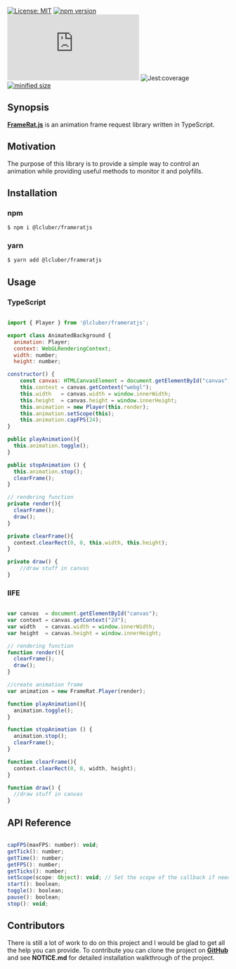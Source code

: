 [![License: MIT](https://img.shields.io/npm/l/@lcluber/frameratjs?color=brightgreen)](https://opensource.org/licenses/MIT)
[![npm version](https://badge.fury.io/js/%40lcluber%2Fframeratjs.svg)](https://www.npmjs.com/package/@lcluber/frameratjs)
[![last version release date](https://img.shields.io/github/release-date/LCluber/FrameRat.js)](https://www.npmjs.com/package/@lcluber/frameratjs)
![Jest:coverage](https://img.shields.io/badge/Jest:coverage-100%25-brightgreen.svg)
[![minified size](https://img.shields.io/bundlephobia/min/@lcluber/frameratjs?color=brightgreen)](https://www.npmjs.com/package/@lcluber/frameratjs)


## Synopsis

**[FrameRat.js](http://frameratjs.lcluber.com)** is an animation frame request library written in TypeScript.

## Motivation

The purpose of this library is to provide a simple way to control an animation while providing useful methods to monitor it and polyfills.

## Installation

### npm

```bash
$ npm i @lcluber/frameratjs
```

### yarn

```bash
$ yarn add @lcluber/frameratjs
```

## Usage


### TypeScript

```javascript

import { Player } from '@lcluber/frameratjs';

export class AnimatedBackground {
  animation: Player;
  context: WebGLRenderingContext;
  width: number;
  height: number;

constructor() {
    const canvas: HTMLCanvasElement = document.getElementById("canvas");
    this.context = canvas.getContext("webgl");
    this.width   = canvas.width = window.innerWidth;
    this.height  = canvas.height = window.innerHeight;
    this.animation = new Player(this.render);
    this.animation.setScope(this);
    this.animation.capFPS(24);
}

public playAnimation(){
  this.animation.toggle();
}

public stopAnimation () {
  this.animation.stop();
  clearFrame();
}

// rendering function
private render(){
  clearFrame();
  draw();
}

private clearFrame(){
  context.clearRect(0, 0, this.width, this.height);
}

private draw() {
    //draw stuff in canvas
}

```

### IIFE

```javascript

var canvas  = document.getElementById("canvas");
var context = canvas.getContext("2d");
var width   = canvas.width = window.innerWidth;
var height  = canvas.height = window.innerHeight;

// rendering function
function render(){
  clearFrame();
  draw();
}

//create animation frame
var animation = new FrameRat.Player(render);

function playAnimation(){
  animation.toggle();
}

function stopAnimation () {
  animation.stop();
  clearFrame();
}

function clearFrame(){
  context.clearRect(0, 0, width, height);
}

function draw() {
  //draw stuff in canvas
}

```


## API Reference

```javascript

capFPS(maxFPS: number): void;
getTick(): number;
getTime(): number;
getFPS(): number;
getTicks(): number;
setScope(scope: Object): void; // Set the scope of the callback if needed
start(): boolean;
toggle(): boolean;
pause(): boolean;
stop(): void;

```

## Contributors

There is still a lot of work to do on this project and I would be glad to get all the help you can provide.
To contribute you can clone the project on **[GitHub](https://github.com/LCluber/FrameRat.js)** and see  **NOTICE.md** for detailed installation walkthrough of the project.
